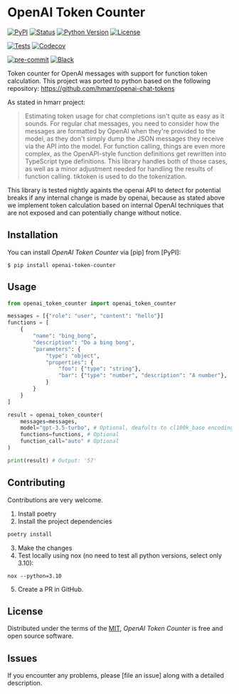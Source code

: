 # OpenAI Token Counter

[![PyPI](https://img.shields.io/pypi/v/openai-token-counter.svg)][pypi_]
[![Status](https://img.shields.io/pypi/status/openai-token-counter.svg)][status]
[![Python Version](https://img.shields.io/pypi/pyversions/openai-token-counter)][python version]
[![License](https://img.shields.io/pypi/l/openai-token-counter)][license]

[![Tests](https://github.com/Eitan1112/openai-token-counter/workflows/Tests/badge.svg)][tests]
[![Codecov](https://codecov.io/gh/Eitan1112/openai-token-counter/branch/main/graph/badge.svg)][codecov]

[![pre-commit](https://img.shields.io/badge/pre--commit-enabled-brightgreen?logo=pre-commit&logoColor=white)][pre-commit]
[![Black](https://img.shields.io/badge/code%20style-black-000000.svg)][black]

[pypi_]: https://pypi.org/project/openai-token-counter/
[status]: https://pypi.org/project/openai-token-counter/
[python version]: https://pypi.org/project/openai-token-counter
[tests]: https://github.com/Eitan1112/openai-token-counter/actions?workflow=Tests
[codecov]: https://app.codecov.io/gh/Eitan1112/openai-token-counter
[pre-commit]: https://github.com/pre-commit/pre-commit
[black]: https://github.com/psf/black

Token counter for OpenAI messages with support for function token calculation.
This project was ported to python based on the following repository:
https://github.com/hmarr/openai-chat-tokens

As stated in hmarr project:


>Estimating token usage for chat completions isn't quite as easy as it sounds.
>For regular chat messages, you need to consider how the messages are formatted by OpenAI when they're provided to the model, as they don't simply dump the JSON messages they receive via the API into the model.
>For function calling, things are even more complex, as the OpenAPI-style function definitions get rewritten into TypeScript type definitions.
>This library handles both of those cases, as well as a minor adjustment needed for handling the results of function calling. tiktoken is used to do the tokenization.


This library is tested nightly againts the openai API to detect for potential breaks if any internal change is made by openai, because as stated above we implement token calculation based on internal OpenAI techniques that are not exposed and can potentially change without notice.

## Installation

You can install _OpenAI Token Counter_ via [pip] from [PyPI]:

```console
$ pip install openai-token-counter
```

## Usage

```python
from openai_token_counter import openai_token_counter

messages = [{"role": "user", "content": "hello"}]
functions = [
    {
        "name": "bing_bong",
        "description": "Do a bing bong",
        "parameters": {
            "type": "object",
            "properties": {
                "foo": {"type": "string"},
                "bar": {"type": "number", "description": "A number"},
            }
        }
    }
]

result = openai_token_counter(
    messages=messages,
    model="gpt-3.5-turbo", # Optional, deafults to cl100k_base encoding which is used by GPT models
    functions=functions, # Optional
    function_call="auto" # Optional
)

print(result) # Output: '57'

```

## Contributing

Contributions are very welcome. 

1. Install poetry
2. Install the project dependencies
```bash
poetry install
```
3. Make the changes
4. Test locally using nox (no need to test all python versions, select only 3.10):
```
nox --python=3.10
```
5. Create a PR in GitHub.


## License

Distributed under the terms of the [MIT][license],
_OpenAI Token Counter_ is free and open source software.

## Issues

If you encounter any problems,
please [file an issue] along with a detailed description.

<!-- github-only -->

[license]: https://github.com/Eitan1112/openai-token-counter/blob/main/LICENSE